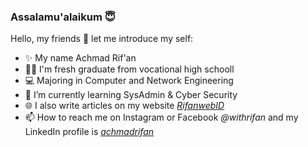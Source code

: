 ### Assalamu'alaikum 😇
Hello, my friends 👋
let me introduce my self:
- ✨ My name Achmad Rif'an
- 👨‍💻 I'm fresh graduate from vocational high schooll
- 💻 Majoring in Computer and Network Engineering
- 🌱 I’m currently learning SysAdmin & Cyber Security
- 🌐 I also write articles on my website <a href="https://www.rifan.web.id"><i>RifanwebID</i></a>
- 📫 How to reach me on Instagram or Facebook <i>@withrifan</i> and my LinkedIn profile is <a href="https://www.linkedin.com/in/achmadrifan"><i>achmadrifan</i></a>
